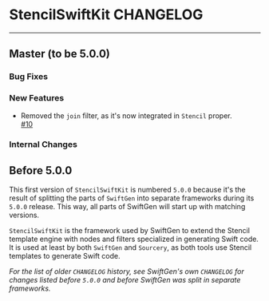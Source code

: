 # StencilSwiftKit CHANGELOG

---

## Master (to be 5.0.0)

### Bug Fixes

### New Features

* Removed the `join` filter, as it's now integrated in `Stencil` proper.  
  [#10](https://github.com/SwiftGen/StencilSwiftKit/pull/10)

### Internal Changes


## Before 5.0.0

This first version of `StencilSwiftKit` is numbered `5.0.0` because it's the result of splitting the parts of `SwiftGen` into separate frameworks during its `5.0.0` release. This way, all parts of SwiftGen will start up with matching versions.

`StencilSwiftKit` is the framework used by SwiftGen to extend the Stencil template engine with nodes and filters specialized in generating Swift code. It is used at least by both `SwiftGen` and `Sourcery`, as both tools use Stencil templates to generate Swift code.

_For the list of older `CHANGELOG` history, see SwiftGen's own `CHANGELOG` for changes listed before `5.0.0` and before SwiftGen was split in separate frameworks._
